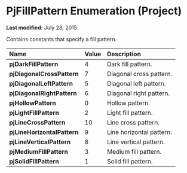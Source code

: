 
# PjFillPattern Enumeration (Project)

 **Last modified:** July 28, 2015

Contains constants that specify a fill pattern.


|**Name**|**Value**|**Description**|
|:-----|:-----|:-----|
| **pjDarkFillPattern**|4|Dark fill pattern.|
| **pjDiagonalCrossPattern**|7|Diagonal cross pattern.|
| **pjDiagonalLeftPattern**|5|Diagonal left pattern.|
| **pjDiagonalRightPattern**|6|Diagonal right pattern.|
| **pjHollowPattern**|0|Hollow pattern.|
| **pjLightFillPattern**|2|Light fill pattern.|
| **pjLineCrossPattern**|10|Line cross pattern.|
| **pjLineHorizontalPattern**|9|Line horizontal pattern.|
| **pjLineVerticalPattern**|8|Line vertical pattern.|
| **pjMediumFillPattern**|3|Medium fill pattern.|
| **pjSolidFillPattern**|1|Solid fill pattern.|
